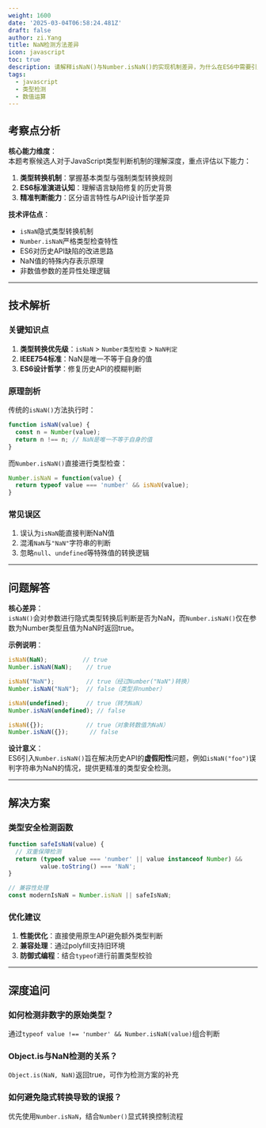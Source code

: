 ```yaml
---
weight: 1600
date: '2025-03-04T06:58:24.481Z'
draft: false
author: zi.Yang
title: NaN检测方法差异
icon: javascript
toc: true
description: 请解释isNaN()与Number.isNaN()的实现机制差异，为什么在ES6中需要引入Number.isNaN()方法？请举例说明两者的不同检测结果。
tags:
  - javascript
  - 类型检测
  - 数值运算
---
```


## 考察点分析

**核心能力维度**：  
本题考察候选人对于JavaScript类型判断机制的理解深度，重点评估以下能力：
1. **类型转换机制**：掌握基本类型与强制类型转换规则
2. **ES6标准演进认知**：理解语言缺陷修复的历史背景
3. **精准判断能力**：区分语言特性与API设计哲学差异

**技术评估点**：  
- `isNaN`隐式类型转换机制
- `Number.isNaN`严格类型检查特性
- ES6对历史API缺陷的改进思路
- NaN值的特殊内存表示原理
- 非数值参数的差异性处理逻辑

---

## 技术解析

### 关键知识点
1. **类型转换优先级**：`isNaN` > `Number类型检查` > `NaN判定`
2. **IEEE754标准**：NaN是唯一不等于自身的值
3. **ES6设计哲学**：修复历史API的模糊判断

### 原理剖析
传统的`isNaN()`方法执行时：
```javascript
function isNaN(value) {
  const n = Number(value);
  return n !== n; // NaN是唯一不等于自身的值
}
```
而`Number.isNaN()`直接进行类型检查：
```javascript
Number.isNaN = function(value) {
  return typeof value === 'number' && isNaN(value);
}
```

### 常见误区
1. 误认为`isNaN`能直接判断NaN值
2. 混淆`NaN`与`"NaN"`字符串的判断
3. 忽略`null`、`undefined`等特殊值的转换逻辑

---

## 问题解答

**核心差异**：  
`isNaN()`会对参数进行隐式类型转换后判断是否为NaN，而`Number.isNaN()`仅在参数为Number类型且值为NaN时返回true。

**示例说明**：
```javascript
isNaN(NaN);          // true
Number.isNaN(NaN);    // true

isNaN("NaN");         // true（经过Number("NaN")转换）
Number.isNaN("NaN");  // false（类型非number）

isNaN(undefined);     // true（转为NaN）
Number.isNaN(undefined); // false

isNaN({});            // true（对象转数值为NaN）
Number.isNaN({});      // false
```

**设计意义**：  
ES6引入`Number.isNaN()`旨在解决历史API的**虚假阳性**问题，例如`isNaN("foo")`误判字符串为NaN的情况，提供更精准的类型安全检测。

---

## 解决方案

### 类型安全检测函数
```javascript
function safeIsNaN(value) {
  // 双重保障检测
  return (typeof value === 'number' || value instanceof Number) && 
         value.toString() === 'NaN';
}

// 兼容性处理
const modernIsNaN = Number.isNaN || safeIsNaN;
```

### 优化建议
1. **性能优化**：直接使用原生API避免额外类型判断
2. **兼容处理**：通过polyfill支持旧环境
3. **防御式编程**：结合`typeof`进行前置类型校验

---

## 深度追问

### 如何检测非数字的原始类型？
通过`typeof value !== 'number' && Number.isNaN(value)`组合判断

### Object.is与NaN检测的关系？
`Object.is(NaN, NaN)`返回true，可作为检测方案的补充

### 如何避免隐式转换导致的误报？
优先使用`Number.isNaN`，结合`Number()`显式转换控制流程